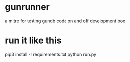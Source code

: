 # gunrunner
a mitre for testing gundb code on and off development box

# run it like this

pip3 install -r requirements.txt
python run.py

